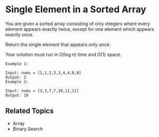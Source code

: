 # Single Element in a Sorted Array

You are given a sorted array consisting of only integers where every element appears exactly twice, except for one
element which appears exactly once.

Return the single element that appears only once.

Your solution must run in O(log n) time and O(1) space.

```plain
Example 1:

Input: nums = [1,1,2,3,3,4,4,8,8]
Output: 2
Example 2:

Input: nums = [3,3,7,7,10,11,11]
Output: 10
```

## Related Topics

- Array
- Binary Search

